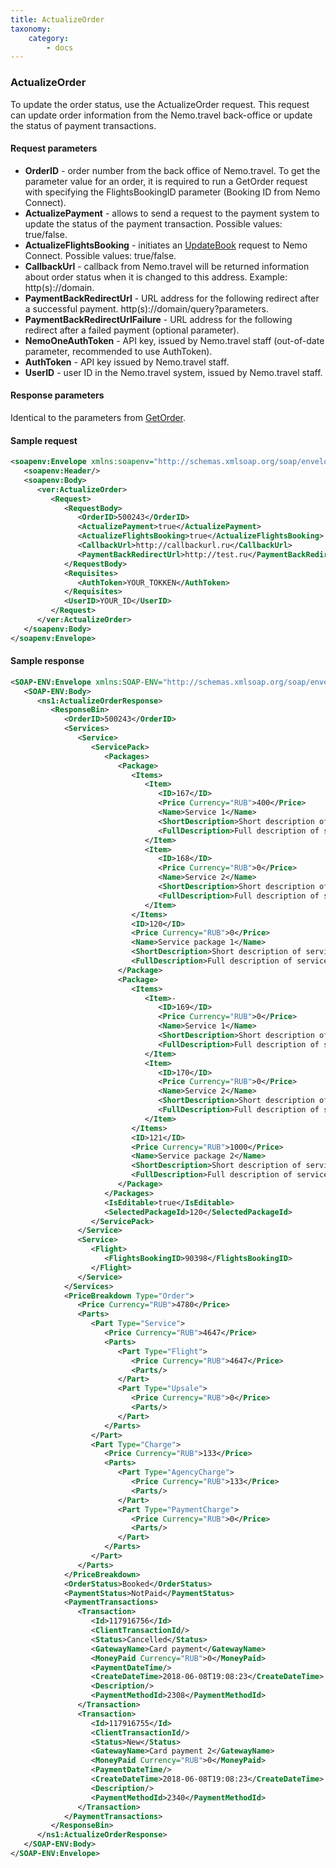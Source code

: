 ```yaml
---
title: ActualizeOrder
taxonomy:
    category:
        - docs
---
```


### ActualizeOrder
To update the order status, use the ActualizeOrder request. This request can update order information from the Nemo.travel back-office or update the status of payment transactions.
#### Request parameters
* **OrderID** - order number from the back office of Nemo.travel. To get the parameter value for an order, it is required to run a GetOrder request with specifying the FlightsBookingID parameter (Booking ID from Nemo Connect). 
* **ActualizePayment** - allows to send a request to the payment system to update the status of the payment transaction. Possible values: true/false.
* **ActualizeFlightsBooking** - initiates an [UpdateBook](/avia/request/updatebook) request to Nemo Connect. Possible values: true/false.
* **CallbackUrl** - callback from Nemo.travel will be returned information about order status when it is changed to this address. Example: http(s)://domain.
* **PaymentBackRedirectUrl** - URL address for the following redirect after a successful payment. http(s)://domain/query?parameters.
* **PaymentBackRedirectUrlFailure** - URL address for the following redirect after a failed payment (optional parameter).
* **NemoOneAuthToken** - API key, issued by Nemo.travel staff (out-of-date parameter, recommended to use AuthToken).
* **AuthToken** - API key issued by Nemo.travel staff.
* **UserID** - user ID in the Nemo.travel system, issued by Nemo.travel staff. 

#### Response parameters
Identical to the parameters from [GetOrder](/nemo-backoffice-api/orders_workflow/getorder).

#### Sample request 
```xml
<soapenv:Envelope xmlns:soapenv="http://schemas.xmlsoap.org/soap/envelope/" xmlns:ver="***">
   <soapenv:Header/>
   <soapenv:Body>
      <ver:ActualizeOrder>
         <Request>
            <RequestBody>
               <OrderID>500243</OrderID>
               <ActualizePayment>true</ActualizePayment>
               <ActualizeFlightsBooking>true</ActualizeFlightsBooking>
               <CallbackUrl>http://callbackurl.ru</CallbackUrl>
               <PaymentBackRedirectUrl>http://test.ru</PaymentBackRedirectUrl>
            </RequestBody>
            <Requisites>
               <AuthToken>YOUR_TOKKEN</AuthToken>
		    </Requisites>
            <UserID>YOUR_ID</UserID>
		 </Request>
      </ver:ActualizeOrder>
   </soapenv:Body>
</soapenv:Envelope>
```
#### Sample response
```xml
<SOAP-ENV:Envelope xmlns:SOAP-ENV="http://schemas.xmlsoap.org/soap/envelope/" xmlns:ns1="***" xmlns:xsi="***">
   <SOAP-ENV:Body>
      <ns1:ActualizeOrderResponse>
         <ResponseBin>
            <OrderID>500243</OrderID>
            <Services>
               <Service>
                  <ServicePack>
                     <Packages>
                        <Package>
                           <Items>
                              <Item>
                                 <ID>167</ID>
                                 <Price Currency="RUB">400</Price>
                                 <Name>Service 1</Name>
                                 <ShortDescription>Short description of service 1</ShortDescription>
                                 <FullDescription>Full description of service 1</FullDescription>
                              </Item>
                              <Item>
                                 <ID>168</ID>
                                 <Price Currency="RUB">0</Price>
                                 <Name>Service 2</Name>
                                 <ShortDescription>Short description of service 2</ShortDescription>
                                 <FullDescription>Full description of service 2</FullDescription>
                              </Item>
                           </Items>
                           <ID>120</ID>
                           <Price Currency="RUB">0</Price>
                           <Name>Service package 1</Name>
                           <ShortDescription>Short description of service package 1</ShortDescription>
                           <FullDescription>Full description of service package 1</FullDescription>
                        </Package>
                        <Package>
                           <Items>
                              <Item>-
                                 <ID>169</ID>
                                 <Price Currency="RUB">0</Price>
                                 <Name>Service 1</Name>
                                 <ShortDescription>Short description of service 1</ShortDescription>
                                 <FullDescription>Full description of service 1</FullDescription>
                              </Item>
                              <Item>
                                 <ID>170</ID>
                                 <Price Currency="RUB">0</Price>
                                 <Name>Service 2</Name>
                                 <ShortDescription>Short description of service 2</ShortDescription>
                                 <FullDescription>Full description of service 2</FullDescription>
                              </Item>
                           </Items>
                           <ID>121</ID>
                           <Price Currency="RUB">1000</Price>
                           <Name>Service package 2</Name>
                           <ShortDescription>Short description of service package 2</ShortDescription>
                           <FullDescription>Full description of service package 2</FullDescription>
                        </Package>
                     </Packages>
                     <IsEditable>true</IsEditable>
                     <SelectedPackageId>120</SelectedPackageId>
                  </ServicePack>
               </Service>
               <Service>
                  <Flight>
                     <FlightsBookingID>90398</FlightsBookingID>
                  </Flight>
               </Service>
            </Services>
            <PriceBreakdown Type="Order">
               <Price Currency="RUB">4780</Price>
               <Parts>
                  <Part Type="Service">
                     <Price Currency="RUB">4647</Price>
                     <Parts>
                        <Part Type="Flight">
                           <Price Currency="RUB">4647</Price>
                           <Parts/>
                        </Part>
                        <Part Type="Upsale">
                           <Price Currency="RUB">0</Price>
                           <Parts/>
                        </Part>
                     </Parts>
                  </Part>
                  <Part Type="Charge">
                     <Price Currency="RUB">133</Price>
                     <Parts>
                        <Part Type="AgencyCharge">
                           <Price Currency="RUB">133</Price>
                           <Parts/>
                        </Part>
                        <Part Type="PaymentCharge">
                           <Price Currency="RUB">0</Price>
                           <Parts/>
                        </Part>
                     </Parts>
                  </Part>
               </Parts>
            </PriceBreakdown>
            <OrderStatus>Booked</OrderStatus>
            <PaymentStatus>NotPaid</PaymentStatus>
            <PaymentTransactions>
               <Transaction>
                  <Id>117916756</Id>
                  <ClientTransactionId/>
                  <Status>Cancelled</Status>
                  <GatewayName>Card payment</GatewayName>
                  <MoneyPaid Currency="RUB">0</MoneyPaid>
                  <PaymentDateTime/>
                  <CreateDateTime>2018-06-08T19:08:23</CreateDateTime>
                  <Description/>
                  <PaymentMethodId>2308</PaymentMethodId>
               </Transaction>
               <Transaction>
                  <Id>117916755</Id>
                  <ClientTransactionId/>
                  <Status>New</Status>
                  <GatewayName>Card payment 2</GatewayName>
                  <MoneyPaid Currency="RUB">0</MoneyPaid>
                  <PaymentDateTime/>
                  <CreateDateTime>2018-06-08T19:08:23</CreateDateTime>
                  <Description/>
                  <PaymentMethodId>2340</PaymentMethodId>
               </Transaction>
            </PaymentTransactions>
         </ResponseBin>
      </ns1:ActualizeOrderResponse>
   </SOAP-ENV:Body>
</SOAP-ENV:Envelope>
```